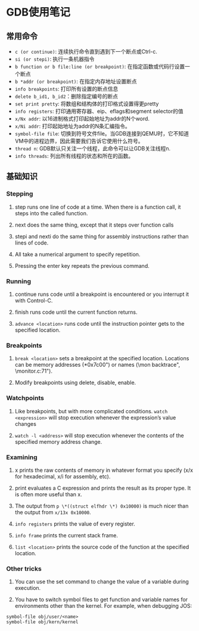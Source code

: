 # GDB使用笔记

## 常用命令

* `c (or continue)`: 连续执行命令直到遇到下一个断点或Ctrl-c.
* `si (or stepi)`: 执行一条机器指令
* `b function or b file:line (or breakpoint)`: 在指定函数或代码行设置一个断点
* `b *addr (or breakpoint)`: 在指定内存地址设置断点
* `info breakpoints`: 打印所有设置的断点信息
* `delete b_id1, b_id2`：删除指定编号的断点
* `set print pretty`: 将数组和结构体的打印格式设置得更pretty
* `info registers`: 打印通用寄存器、eip、eflags和segment selector的值
* `x/Nx addr`: 以16进制格式打印起始地址为addr的N个word.
* `x/Ni addr`: 打印起始地址为addr的N条汇编指令。
* `symbol-file file`: 切换到符号文件file。当GDB连接到QEMU时，它不知道VM中的进程边界，因此需要我们告诉它使用什么符号。
* `thread n`: GDB默认只关注一个线程，此命令可以让GDB关注线程n.
* `info threads`: 列出所有线程的状态和所在的函数。

## 基础知识

### Stepping

1. step runs one line of code at a time. When there is a function call, it steps into the called function. 

2. next does the same thing, except that it steps over function calls
    
3. stepi and nexti do the same thing for assembly instructions rather than lines of code.

4. All take a numerical argument to specify repetition.

5. Pressing the enter key repeats the previous command.

### Running

1. continue runs code until a breakpoint is encountered or you interrupt it with Control-C.

2. finish runs code until the current function returns.

3. `advance <location>` runs code until the instruction pointer gets to the specified location.

### Breakpoints

1. `break <location>` sets a breakpoint at the specified location. Locations can be memory addresses (\*0x7c00") or names (\mon backtrace", \monitor.c:71").

2. Modify breakpoints using delete, disable, enable.

### Watchpoints

1. Like breakpoints, but with more complicated conditions. `watch <expression>` will stop execution whenever the expression’s value changes

2. `watch -l <address>` will stop execution whenever the contents of the specified memory address change.

### Examining

1. x prints the raw contents of memory in whatever format you specify (x/x for hexadecimal, x/i for assembly, etc).

2. print evaluates a C expression and prints the result as its proper type. It is often more useful than x. 

3. The output from `p \*((struct elfhdr \*) 0x10000)` is much nicer than the output from `x/13x 0x10000`.

4. `info registers` prints the value of every register.

5. `info frame` prints the current stack frame.

6. `list <location>` prints the source code of the function at the specified location.

### Other tricks

1. You can use the set command to change the value of a variable during execution.

2. You have to switch symbol files to get function and variable names for environments other than the kernel. For example, when debugging JOS:
```
symbol-file obj/user/<name>
symbol-file obj/kern/kernel
```
